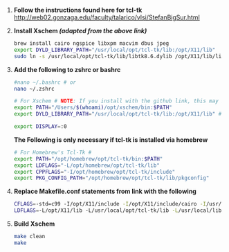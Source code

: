 1. **Follow the instructions found here for tcl-tk**
    http://web02.gonzaga.edu/faculty/talarico/vlsi/StefanBigSur.html

2. **Install Xschem *(adapted from the above link)***
    ```sh
    brew install cairo ngspice libxpm macvim dbus jpeg
    export DYLD_LIBRARY_PATH="/usr/local/opt/tcl-tk/lib:/opt/X11/lib"
    sudo ln -s /usr/local/opt/tcl-tk/lib/libtk8.6.dylib /opt/X11/lib/libtk8.6.dylib
    ```

3. **Add the following to zshrc or bashrc**
    ```sh
    #nano ~/.bashrc # or
    nano ~/.zshrc
    
    # For Xschem # NOTE: If you install with the github link, this may be at /Users/$(whoami)/xschem-macos/bin
    export PATH="/Users/$(whoami)/opt/xschem/bin:$PATH"
    export DYLD_LIBRARY_PATH="/usr/local/opt/tcl-tk/lib:/opt/X11/lib" # May be necessary to fix hanging app
    
    export DISPLAY=:0
    ```

    **The Following is only necessary if tcl-tk is installed via homebrew**
    ```sh
    # For Homebrew's Tcl-Tk #
    export PATH="/opt/homebrew/opt/tcl-tk/bin:$PATH"
    export LDFLAGS="-L/opt/homebrew/opt/tcl-tk/lib"
    export CPPFLAGS="-I/opt/homebrew/opt/tcl-tk/include"
    export PKG_CONFIG_PATH="/opt/homebrew/opt/tcl-tk/lib/pkgconfig"
    ```

4. **Replace Makefile.conf statements from link with the following**
    ```sh
    CFLAGS=-std=c99 -I/opt/X11/include -I/opt/X11/include/cairo -I/usr/local/opt/tcl-tk/include -I/usr/local/include -I/opt/homebrew/Cellar/jpeg/9f/include -O2
    LDFLAGS=-L/opt/X11/lib -L/usr/local/opt/tcl-tk/lib -L/usr/local/lib -L/opt/homebrew/Cellar/jpeg/9f/lib -lm -lcairo -ljpeg -lX11 -lXrender -lxcb -lxcb-render -lX11-xcb -lXpm -ltcl8.6 -ltk8.6
    ```

5. **Build Xschem**
    ```sh
    make clean
    make
    ```
